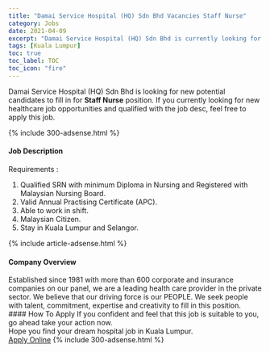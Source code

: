 ```yaml
---
title: "Damai Service Hospital (HQ) Sdn Bhd Vacancies Staff Nurse" 
category: Jobs 
date: 2021-04-09 
excerpt: "Damai Service Hospital (HQ) Sdn Bhd is currently looking for suitable person to fill in the Staff Nurse which positioned at Kuala Lumpur" 
tags: [Kuala Lumpur] 
toc: true 
toc_label: TOC 
toc_icon: "fire" 
--- 
```


<p>Damai Service Hospital (HQ) Sdn Bhd is looking for new potential candidates to fill in for <b>Staff Nurse</b> position. If you currently looking for new healthcare job opportunities and qualified with the job desc, feel free to apply this job.
</p>{% include 300-adsense.html %} 
<div><div><h4>Job Description</h4></div><div><div><span><div><p>Requirements :</p><ol><li>Qualified SRN with minimum Diploma in Nursing and Registered with Malaysian Nursing Board.</li><li>Valid Annual Practising Certificate (APC).</li><li>Able to work in shift.</li><li>Malaysian Citizen.</li><li>Stay in Kuala Lumpur and Selangor.</li></ol></div></span></div></div></div> 
{% include article-adsense.html %} 
<div><div><h4>Company Overview</h4></div><div><div><span><div><div>Established since 1981 with more than 600 corporate and insurance companies on our panel, we are a leading health care provider in the private sector. We believe that our driving force is our PEOPLE. We seek people with talent, commitment, expertise and creativity to fill in this position.</div></div></span></div></div></div> 
#### How To Apply 
If you confident and feel that this job is suitable to you, go ahead take your action now. <br/> 
Hope you find your dream hospital job in Kuala Lumpur. <br/> 
<a href="https://www.jobstreet.com.my/en/job/staff-nurse-4524917?jobId=jobstreet-my-job-4524917" class="btn btn--warning" target="_blank" rel="nofollow noopenner">Apply Online</a> 
{% include 300-adsense.html %} 